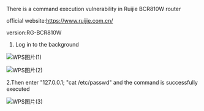 There is a command execution vulnerability in Ruijie BCR810W router

official website:https://www.ruijie.com.cn/

version:RG-BCR810W

1. Log in to the background

![WPS图片(1)](https://github.com/cq535454518/cve/assets/47836815/61c1b664-44d4-40b8-93ae-ca42470a3af6)


![WPS图片(2)](https://github.com/cq535454518/cve/assets/47836815/729e8c13-2381-4c53-a472-d5ccccfc5f19)


2.Then enter "127.0.0.1; "cat /etc/passwd" and the command is successfully executed

![WPS图片(3)](https://github.com/cq535454518/cve/assets/47836815/b3a79526-2c55-4b8b-869a-61c62f7a9661)
